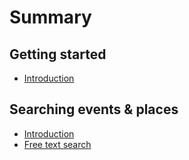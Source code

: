 # Summary

## Getting started

* [Introduction](README.md)

## Searching events & places

* [Introduction](introduction.md)
* [Free text search](free-text-search.md)

